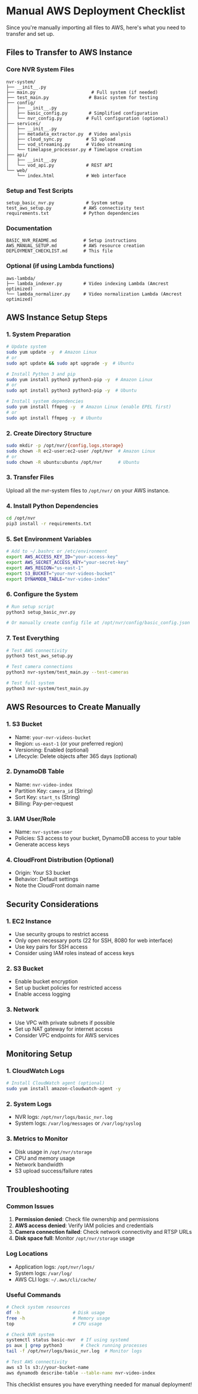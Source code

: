 # Manual AWS Deployment Checklist

Since you're manually importing all files to AWS, here's what you need to transfer and set up.

## Files to Transfer to AWS Instance

### Core NVR System Files
```
nvr-system/
├── __init__.py
├── main.py                     # Full system (if needed)
├── test_main.py               # Basic system for testing
├── config/
│   ├── __init__.py
│   ├── basic_config.py        # Simplified configuration
│   └── nvr_config.py         # Full configuration (optional)
├── services/
│   ├── __init__.py
│   ├── metadata_extractor.py  # Video analysis
│   ├── cloud_sync.py         # S3 upload
│   ├── vod_streaming.py      # Video streaming
│   └── timelapse_processor.py # Timelapse creation
├── api/
│   ├── __init__.py
│   └── vod_api.py            # REST API
└── web/
    └── index.html            # Web interface
```

### Setup and Test Scripts
```
setup_basic_nvr.py            # System setup
test_aws_setup.py            # AWS connectivity test
requirements.txt             # Python dependencies
```

### Documentation
```
BASIC_NVR_README.md          # Setup instructions
AWS_MANUAL_SETUP.md          # AWS resource creation
DEPLOYMENT_CHECKLIST.md      # This file
```

### Optional (if using Lambda functions)
```
aws-lambda/
├── lambda_indexer.py        # Video indexing Lambda (Amcrest optimized)
└── lambda_normalizer.py     # Video normalization Lambda (Amcrest optimized)
```

## AWS Instance Setup Steps

### 1. System Preparation
```bash
# Update system
sudo yum update -y  # Amazon Linux
# or
sudo apt update && sudo apt upgrade -y  # Ubuntu

# Install Python 3 and pip
sudo yum install python3 python3-pip -y  # Amazon Linux
# or
sudo apt install python3 python3-pip -y  # Ubuntu

# Install system dependencies
sudo yum install ffmpeg -y  # Amazon Linux (enable EPEL first)
# or
sudo apt install ffmpeg -y  # Ubuntu
```

### 2. Create Directory Structure
```bash
sudo mkdir -p /opt/nvr/{config,logs,storage}
sudo chown -R ec2-user:ec2-user /opt/nvr  # Amazon Linux
# or
sudo chown -R ubuntu:ubuntu /opt/nvr      # Ubuntu
```

### 3. Transfer Files
Upload all the nvr-system files to `/opt/nvr/` on your AWS instance.

### 4. Install Python Dependencies
```bash
cd /opt/nvr
pip3 install -r requirements.txt
```

### 5. Set Environment Variables
```bash
# Add to ~/.bashrc or /etc/environment
export AWS_ACCESS_KEY_ID="your-access-key"
export AWS_SECRET_ACCESS_KEY="your-secret-key"
export AWS_REGION="us-east-1"
export S3_BUCKET="your-nvr-videos-bucket"
export DYNAMODB_TABLE="nvr-video-index"
```

### 6. Configure the System
```bash
# Run setup script
python3 setup_basic_nvr.py

# Or manually create config file at /opt/nvr/config/basic_config.json
```

### 7. Test Everything
```bash
# Test AWS connectivity
python3 test_aws_setup.py

# Test camera connections
python3 nvr-system/test_main.py --test-cameras

# Test full system
python3 nvr-system/test_main.py
```

## AWS Resources to Create Manually

### 1. S3 Bucket
- Name: `your-nvr-videos-bucket`
- Region: `us-east-1` (or your preferred region)
- Versioning: Enabled (optional)
- Lifecycle: Delete objects after 365 days (optional)

### 2. DynamoDB Table
- Name: `nvr-video-index`
- Partition Key: `camera_id` (String)
- Sort Key: `start_ts` (String)
- Billing: Pay-per-request

### 3. IAM User/Role
- Name: `nvr-system-user`
- Policies: S3 access to your bucket, DynamoDB access to your table
- Generate access keys

### 4. CloudFront Distribution (Optional)
- Origin: Your S3 bucket
- Behavior: Default settings
- Note the CloudFront domain name

## Security Considerations

### 1. EC2 Instance
- Use security groups to restrict access
- Only open necessary ports (22 for SSH, 8080 for web interface)
- Use key pairs for SSH access
- Consider using IAM roles instead of access keys

### 2. S3 Bucket
- Enable bucket encryption
- Set up bucket policies for restricted access
- Enable access logging

### 3. Network
- Use VPC with private subnets if possible
- Set up NAT gateway for internet access
- Consider VPC endpoints for AWS services

## Monitoring Setup

### 1. CloudWatch Logs
```bash
# Install CloudWatch agent (optional)
sudo yum install amazon-cloudwatch-agent -y
```

### 2. System Logs
- NVR logs: `/opt/nvr/logs/basic_nvr.log`
- System logs: `/var/log/messages` or `/var/log/syslog`

### 3. Metrics to Monitor
- Disk usage in `/opt/nvr/storage`
- CPU and memory usage
- Network bandwidth
- S3 upload success/failure rates

## Troubleshooting

### Common Issues
1. **Permission denied**: Check file ownership and permissions
2. **AWS access denied**: Verify IAM policies and credentials
3. **Camera connection failed**: Check network connectivity and RTSP URLs
4. **Disk space full**: Monitor `/opt/nvr/storage` usage

### Log Locations
- Application logs: `/opt/nvr/logs/`
- System logs: `/var/log/`
- AWS CLI logs: `~/.aws/cli/cache/`

### Useful Commands
```bash
# Check system resources
df -h                    # Disk usage
free -h                  # Memory usage
top                      # CPU usage

# Check NVR system
systemctl status basic-nvr  # If using systemd
ps aux | grep python3       # Check running processes
tail -f /opt/nvr/logs/basic_nvr.log  # Monitor logs

# Test AWS connectivity
aws s3 ls s3://your-bucket-name
aws dynamodb describe-table --table-name nvr-video-index
```

This checklist ensures you have everything needed for manual deployment!